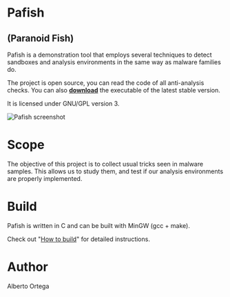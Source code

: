 
# Pafish
## (Paranoid Fish)

Pafish is a demonstration tool that employs several techniques to detect sandboxes and analysis environments in the same way as malware families do.

The project is open source, you can read the code of all anti-analysis checks. You can also **[download](https://github.com/a0rtega/pafish/raw/master/pafish.exe)** the executable of the latest stable version.

It is licensed under GNU/GPL version 3.

![Pafish screenshot](https://raw.githubusercontent.com/a0rtega/pafish/dev-chaos/screenshots/v057/pafish_vbox_win8.png)

# Scope

The objective of this project is to collect usual tricks seen in malware samples. This allows us to study them, and test if our analysis environments are properly implemented.

# Build

Pafish is written in C and can be built with MinGW (gcc + make).

Check out "[How to build](https://github.com/a0rtega/pafish/wiki/How-to-build)" for detailed instructions.

# Author

Alberto Ortega

